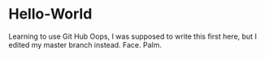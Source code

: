 # Hello-World
Learning to use Git Hub
Oops, I was supposed to write this first here, but I edited my master branch instead. Face. Palm.
